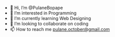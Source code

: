 - 👋 Hi, I’m @PulaneBopape
- 👀 I’m interested in Programming
- 🌱 I’m currently learning Web Designing
- 💞️ I’m looking to collaborate on coding
- 📫 How to reach me pulane.october@gmail.com

<!---
PulaneBopape/PulaneBopape is a ✨ special ✨ repository because its `README.md` (this file) appears on your GitHub profile.
You can click the Preview link to take a look at your changes.
--->
